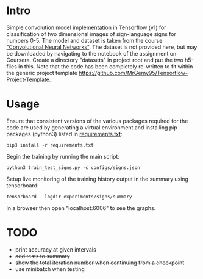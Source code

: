 # Intro

Simple convolution model implementation in Tensorflow (v1) for
classification of two dimensional images of sign-language signs for
numbers 0-5. The model and dataset is taken from the course
["Convolutional Neural Networks"](https://www.coursera.org/learn/convolutional-neural-networks).
The dataset is not provided here, but may be downloaded by navigating
to the notebook of the assignment on Coursera. Create a directory
"datasets" in project root and put the two h5-files in this. 
Note that the code has been completely
re-written to fit within the generic project template
<https://github.com/MrGemy95/Tensorflow-Project-Template>.

# Usage

Ensure that consistent versions of the various packages required for
the code are used by generating a virtual environment and installing
pip packages (python3) listed in
[requirements.txt](https://github.com/spietz/Tensorflow-Project-Signs/blob/master/requirements.txt):
```
pip3 install -r requirements.txt
```

Begin the training by running the main script:
```
python3 train_test_signs.py -c configs/signs.json
```

Setup live monitoring of the training history output in the summary using tensorboard:
```
tensorboard --logdir experiments/signs/summary
```
In a browser then open "localhost:6006" to see the graphs.


# TODO

* print accuracy at given intervals
* ~~add tests to summary~~
* ~~show the total iteration number when continuing from a checkpoint~~
* use minibatch when testing